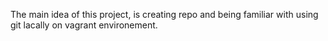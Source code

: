 The main idea of this project, is creating repo and being familiar with using git lacally on vagrant environement.
